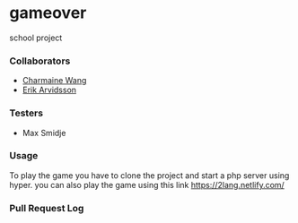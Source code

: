 # gameover
school project


### Collaborators
- [Charmaine Wang](https://github.com/Charmaine-wang/ "Charmaine-wang")
- [Erik Arvidsson](https://github.com/erikarvidsson "erikarvidsson")

### Testers
- Max Smidje

### Usage
To play the game you have to clone the project and start a php server using hyper.
you can also play the game using this link https://2lang.netlify.com/

### Pull Request Log

